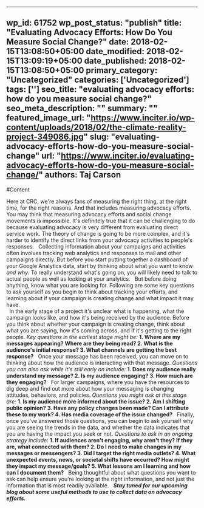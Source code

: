 
---
wp_id: 61752
wp_post_status: "publish" 
title: "Evaluating Advocacy Efforts: How Do You Measure Social Change?"
date: 2018-02-15T13:08:50+05:00
date_modified: 2018-02-15T13:09:19+05:00
date_published: 2018-02-15T13:08:50+05:00
primary_category: "Uncategorized"
categories: ['Uncategorized'] 
tags: ['']
seo_title: "evaluating advocacy efforts: how do you measure social change?"
seo_meta_description: ""
summary: ""
featured_image_url: "https://www.inciter.io/wp-content/uploads/2018/02/the-climate-reality-project-349086.jpg"
slug: "evaluating-advocacy-efforts-how-do-you-measure-social-change"
url: "https://www.inciter.io/evaluating-advocacy-efforts-how-do-you-measure-social-change/"
authors: Taj Carson
---

#Content

Here at CRC, we're always fans of measuring the right thing, at the right time, for the right reasons. And that includes measuring advocacy efforts. You may think that measuring advocacy efforts and social change movements is impossible. It's definitely true that it can be challenging to do because evaluating advocacy is very different from evaluating direct service work. The theory of change is going to be more complex, and it's harder to identify the direct links from your advocacy activities to people's responses. 
&nbsp;
Collecting information about your campaigns and activities often involves tracking web analytics and responses to mail and other campaigns directly. But before you start putting together a dashboard of your Google Analytics data, start by thinking about what you want to know _and why_. To really understand what's going on, you will likely need to talk to actual people as well as looking at your analytics. 
&nbsp;
But before doing anything, know what you are looking for. Following are some key questions to ask yourself as you begin to think about tracking your efforts, and learning about if your campaign is creating change and what impact it may have.  
&nbsp;
In the early stage of a project it's unclear what is happening, what the campaign looks like, and how it's being received by the audience. Before you think about whether your campaign is creating change, think about what you are saying, how it's coming across, and if it's getting to the right people. 
_Key questions in the earliest stage might be:_
__1. Where are my messages appearing? Where are they being read?2. What is the audience's initial response?3. What channels are getting the best response?__
&nbsp;
Once your message has been received, you can move on to thinking about how the audience is interacting with that message. 
_Questions you can also ask while it's still early on include:_
__1. Does my audience really understand my message?2. Is my audience engaging?3. How much are they engaging?__
&nbsp;
For larger campaigns, where you have the resources to dig deep and find out more about how your messaging is changing attitudes, behaviors, and policies. 
_Questions you might ask at this stage are:_
__1. Is my audience more informed about the issue?2. Am I shifting public opinion?3. Have any policy changes been made? Can I attribute these to my work?4. Has media coverage of the issue changed?__
&nbsp;
Finally, once you've answered those questions, you can begin to ask yourself why you are seeing the trends in the data, and whether the data indicates that you are having the impact you seek or not. 
_Questions to ask in an ongoing strategy include:_
__1. If audiences aren't engaging, why aren't they? If they are, what connected with them?2. Do I need to make changes in my messages or messengers?3. Did I target the right media outlets?4. What unexpected events, news, or societal shifts have occurred? How might they impact my message/goals?5. What lessons am I learning and how can I document them?__
&nbsp;
Being thoughtful about what questions you want to ask can help ensure you're looking at the right information, and not just the information that is most readily available. 
&nbsp;
___Stay tuned for our upcoming blog about some useful methods to use to collect data on advocacy efforts.___

